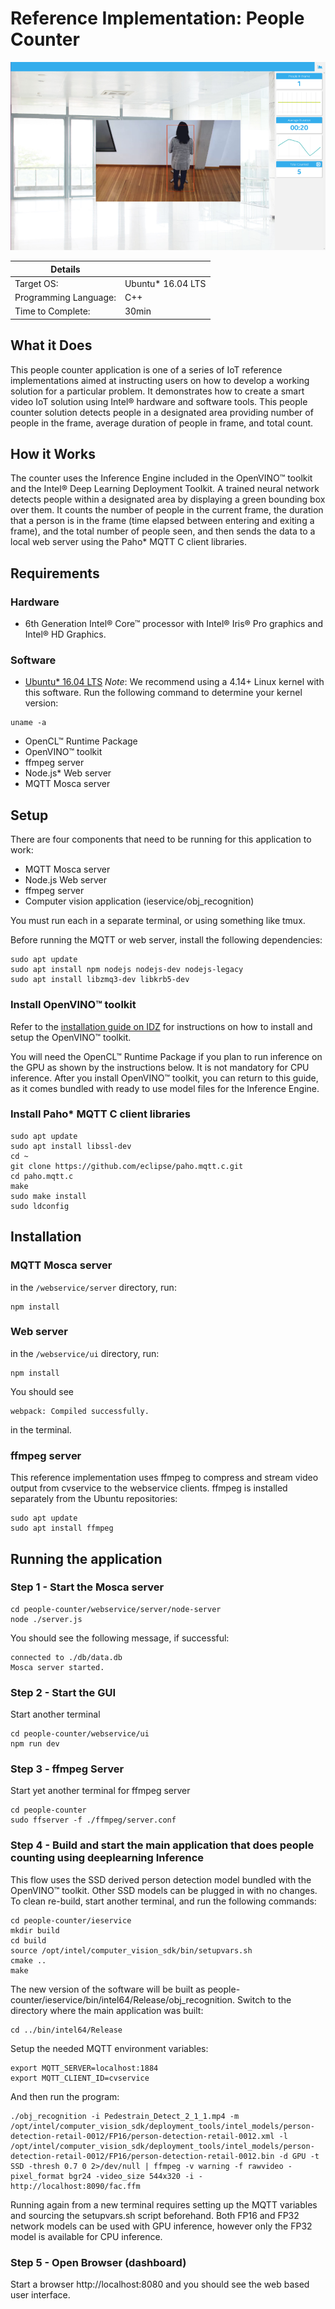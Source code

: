 
# Reference Implementation: People Counter

![People Counter](./docs/images/people-counter-image.png)

| Details            |              |
|-----------------------|---------------|
| Target OS:            |  Ubuntu\* 16.04 LTS   |
| Programming Language: |  C++ |
| Time to Complete:    |  30min     |

## What it Does
This people counter application is one of a series of IoT reference implementations aimed at instructing users on how to develop a working solution for a particular problem. It demonstrates how to create a smart video IoT solution using Intel® hardware and software tools. This people counter solution detects people in a designated area providing number of people in the frame, average duration of people in frame, and total count.

## How it Works

The counter uses the Inference Engine included in the OpenVINO™ toolkit and the Intel® Deep Learning Deployment Toolkit. A trained neural network detects people within a designated area by displaying a green bounding box over them. It counts the number of people in the current frame, the duration that a person is in the frame (time elapsed between entering and exiting a frame), and the total number of people seen, and then sends the data to a local web server using the Paho\* MQTT C client libraries.

## Requirements
### Hardware 
* 6th Generation Intel® Core™ processor with Intel® Iris® Pro graphics and Intel® HD Graphics.

### Software
* [Ubuntu\* 16.04 LTS](http://releases.ubuntu.com/16.04/)
*Note*: We recommend using a 4.14+ Linux kernel with this software. Run the following command to determine your kernel version:

```
uname -a
```
* OpenCL™ Runtime Package
* OpenVINO™ toolkit
* ffmpeg server
* Node.js\* Web server
* MQTT Mosca server


## Setup

There are four components that need to be running for this application to work:
* MQTT Mosca server
* Node.js Web server 
* ffmpeg server
* Computer vision application (ieservice/obj_recognition)

You must run each in a separate terminal, or using something like tmux.

Before running the MQTT or web server, install the following dependencies:
```
sudo apt update
sudo apt install npm nodejs nodejs-dev nodejs-legacy
sudo apt install libzmq3-dev libkrb5-dev
```

### Install OpenVINO™ toolkit
Refer to the [installation guide on IDZ](https://software.intel.com/en-us/articles/CVSDK-Install-Linux)
for instructions on how to install and setup the OpenVINO™ toolkit.

You will need the OpenCL™ Runtime Package if you plan to run inference on the GPU as shown by the
instructions below. It is not mandatory for CPU inference. After you install OpenVINO™ toolkit, you can
return to this guide, as it comes bundled with ready to use model files for the Inference Engine.

### Install Paho\* MQTT C client libraries

```
sudo apt update
sudo apt install libssl-dev
cd ~
git clone https://github.com/eclipse/paho.mqtt.c.git
cd paho.mqtt.c
make
sudo make install
sudo ldconfig
```

## Installation

### MQTT Mosca server
in the ```/webservice/server``` directory, run:

```
npm install
```

### Web server
in the ```/webservice/ui``` directory, run:
```
npm install
```

You should see

``` 
webpack: Compiled successfully.
```
in the terminal.

### ffmpeg server
This reference implementation uses ffmpeg to compress and stream video output from cvservice to the webservice clients. ffmpeg is installed separately from the Ubuntu repositories:

```
sudo apt update
sudo apt install ffmpeg
```

## Running the application

### Step 1 - Start the Mosca server
```
cd people-counter/webservice/server/node-server
node ./server.js
```
You should see the following message, if successful:

```
connected to ./db/data.db
Mosca server started.
```

### Step 2 - Start the GUI

Start another terminal 
```
cd people-counter/webservice/ui
npm run dev
```

### Step 3 - ffmpeg Server

Start yet another terminal for ffmpeg server
```
cd people-counter
sudo ffserver -f ./ffmpeg/server.conf
```

### Step 4 - Build and start the main application that does people counting using deeplearning Inference
This flow uses the SSD derived person detection model bundled with the OpenVINO™ toolkit. Other SSD models can be plugged in with no changes.
To clean re-build, start another terminal, and run the following commands:

```
cd people-counter/ieservice
mkdir build
cd build
source /opt/intel/computer_vision_sdk/bin/setupvars.sh
cmake ..
make
```

The new version of the software will be built as people-counter/ieservice/bin/intel64/Release/obj_recognition. Switch to the directory where the main application was built:

```
cd ../bin/intel64/Release
```

Setup the needed MQTT environment variables:

```
export MQTT_SERVER=localhost:1884
export MQTT_CLIENT_ID=cvservice
```

And then run the program:

```
./obj_recognition -i Pedestrain_Detect_2_1_1.mp4 -m /opt/intel/computer_vision_sdk/deployment_tools/intel_models/person-detection-retail-0012/FP16/person-detection-retail-0012.xml -l /opt/intel/computer_vision_sdk/deployment_tools/intel_models/person-detection-retail-0012/FP16/person-detection-retail-0012.bin -d GPU -t SSD -thresh 0.7 0 2>/dev/null | ffmpeg -v warning -f rawvideo -pixel_format bgr24 -video_size 544x320 -i - http://localhost:8090/fac.ffm
```

Running again from a new terminal requires setting up the MQTT variables and sourcing the setupvars.sh script beforehand. Both FP16 and FP32 network models can be used with GPU inference, however only the FP32 model is available for CPU inference.



### Step 5 - Open Browser (dashboard)

Start a browser http://localhost:8080 and you should see the web based user interface.

